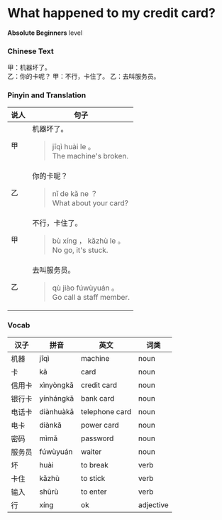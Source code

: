# What happened to my credit card?
**Absolute Beginners** level
### Chinese Text
甲：机器坏了。<br />乙：你的卡呢？
甲：不行，卡住了。
乙：去叫服务员。

### Pinyin and Translation
|说人|句子|
|----|----|
|甲|机器坏了。<blockquote>jīqì huài le 。<br />The machine's broken.</blockquote>|
|乙|你的卡呢？<blockquote>nǐ de kǎ ne ？<br />What about your card?</blockquote>|
|甲|不行，卡住了。<blockquote>bù xíng ， kǎzhù le 。<br />No go, it's stuck.</blockquote>|
|乙|去叫服务员。<blockquote>qù jiào fúwùyuán 。<br />Go call a staff member.</blockquote>|
### Vocab
|汉子|拼音|英文|词类|
|----|----|----|----|
|机器|jīqì|machine|noun|
|卡|kǎ|card|noun|
|信用卡|xìnyòngkǎ|credit card|noun|
|银行卡|yínhángkǎ|bank card|noun|
|电话卡|diànhuàkǎ|telephone card|noun|
|电卡|diànkǎ|power card|noun|
|密码|mìmǎ|password|noun|
|服务员|fúwùyuán|waiter|noun|
|坏|huài|to break|verb|
|卡住|kǎzhù|to stick|verb|
|输入|shūrù|to enter|verb|
|行|xíng|ok|adjective|